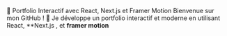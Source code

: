 🌟 Portfolio Interactif avec React, Next.js et Framer Motion Bienvenue sur mon GitHub ! 🚀 Je développe un portfolio interactif et moderne en utilisant React, **Next.js , et **framer motion**
